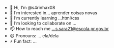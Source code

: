- 👋 Hi, I’m @s4rinhax08
- 👀 I’m interested in... aprender coisas novas
- 🌱 I’m currently learning ...html/css
- 💞️ I’m looking to collaborate on ...
- 📫 How to reach me ...s.sara21@escola.pr.gov.br
- 😄 Pronouns: ... ela/dela
- ⚡ Fun fact: ...

<!---
s4rinhax08/s4rinhax08 is a ✨ special ✨ repository because its `README.md` (this file) appears on your GitHub profile.
You can click the Preview link to take a look at your changes.
--->
